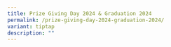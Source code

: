 ```yaml
---
title: Prize Giving Day 2024 & Graduation 2024
permalink: /prize-giving-day-2024-graduation-2024/
variant: tiptap
description: ""
---
```

